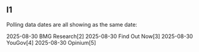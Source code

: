 ## I1 
Polling data dates are all showing as the same date:

2025-08-30	BMG Research[2]
2025-08-30	Find Out Now[3]
2025-08-30	YouGov[4]
2025-08-30	Opinium[5]